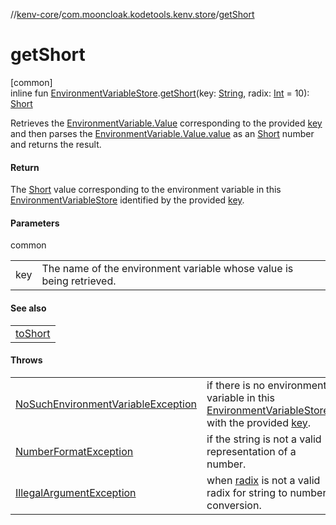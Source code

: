 //[kenv-core](../../index.md)/[com.mooncloak.kodetools.kenv.store](index.md)/[getShort](get-short.md)

# getShort

[common]\
inline fun [EnvironmentVariableStore](-environment-variable-store/index.md).[getShort](get-short.md)(key: [String](https://kotlinlang.org/api/latest/jvm/stdlib/kotlin/-string/index.html), radix: [Int](https://kotlinlang.org/api/latest/jvm/stdlib/kotlin/-int/index.html) = 10): [Short](https://kotlinlang.org/api/latest/jvm/stdlib/kotlin/-short/index.html)

Retrieves the [EnvironmentVariable.Value](../com.mooncloak.kodetools.kenv/-environment-variable/-value/index.md) corresponding to the provided [key](get-short.md) and then parses the [EnvironmentVariable.Value.value](https://kotlinlang.org/api/latest/jvm/stdlib/kotlin/-string/index.html) as an [Short](https://kotlinlang.org/api/latest/jvm/stdlib/kotlin/-short/index.html) number and returns the result.

#### Return

The [Short](https://kotlinlang.org/api/latest/jvm/stdlib/kotlin/-short/index.html) value corresponding to the environment variable in this [EnvironmentVariableStore](-environment-variable-store/index.md) identified by the provided [key](get-short.md).

#### Parameters

common

| | |
|---|---|
| key | The name of the environment variable whose value is being retrieved. |

#### See also

| |
|---|
| [toShort](https://kotlinlang.org/api/latest/jvm/stdlib/kotlin.text/index.html) |

#### Throws

| | |
|---|---|
| [NoSuchEnvironmentVariableException](../com.mooncloak.kodetools.kenv.exception/-no-such-environment-variable-exception/index.md) | if there is no environment variable in this [EnvironmentVariableStore](-environment-variable-store/index.md) with the provided [key](get-short.md). |
| [NumberFormatException](https://kotlinlang.org/api/latest/jvm/stdlib/kotlin/-number-format-exception/index.html) | if the string is not a valid representation of a number. |
| [IllegalArgumentException](https://kotlinlang.org/api/latest/jvm/stdlib/kotlin/-illegal-argument-exception/index.html) | when [radix](get-short.md) is not a valid radix for string to number conversion. |
